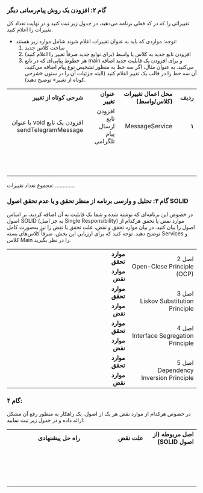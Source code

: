 ### گام ۲: افزودن یک روش پیام‌رسانی دیگر

تغییراتی را که در کد فعلی برنامه می‌دهید، در جدول زیر ثبت کنید و در نهایت تعداد کل تغییرات را اعلام کنید.
- توجه: مواردی که باید به عنوان تغییرات اعلام شوند شامل موارد زیر هستند:
   1. ساخت کلاس جدید
   2. افزودن تابع جدید به کلاس یا واسط (برای توابع جدید صرفاً تغییر را اعلام کنید)
   3. هر خطوط پیاپی‌ای که در تابع main و برای افزودن یک قابلیت جدید اضافه می‌کنید. به عنوان مثال، اگر سه خط به منظور تشخیص نوع پیام اضافه می‌کنید، آن سه خط را در قالب یک تغییر اعلام کنید (البته جزئیات آن را در ستون «شرحی کوتاه از تغییر» توضیح دهید).

<table dir='rtl'>
<tbody>
<tr>
<td width="64"><strong>ردیف</strong></td>
<td width="198"><strong>محل اعمال تغییرات (کلاس/واسط)</strong></td>
<td width="141"><strong>عنوان تغییر</strong></td>
<td width="292"><strong>شرحی کوتاه از تغییر</strong></td>
</tr>
<tr>
<td width="64"><strong>۱</strong></td>
<td width="198">MessageService</td>
<td width="141">افزودن تابع ارسال پیام تلگرامی</td>
<td width="292">افزودن یک تابع void با عنوان sendTelegramMessage</td>
</tr>
<tr>
<td width="64">&nbsp;</td>
<td width="198">&nbsp;</td>
<td width="141">&nbsp;</td>
<td width="292">&nbsp;</td>
</tr>
<tr>
<td width="64">&nbsp;</td>
<td width="198">&nbsp;</td>
<td width="141">&nbsp;</td>
<td width="292">&nbsp;</td>
</tr>
<tr>
<td width="64">&nbsp;</td>
<td width="198">&nbsp;</td>
<td width="141">&nbsp;</td>
<td width="292">&nbsp;</td>
</tr>
</tbody>
</table>

مجموع تعداد تغییرات: .............

### گام ۳: تحلیل و وارسی برنامه از منظر تحقق و یا عدم تحقق اصول SOLID

در خصوص این برنامه‌ای که نوشته شده و شما یک قابلیت به آن اضافه کردید، بر اساس اصول SOLID (به جز اصل Single Responsibility) موارد نقض یا تحقق هرکدام از اصول را بیان کنید. در بیان موارد تحقق و نقض، علت تحقق یا نقض را نیز به‌صورت کامل توضیح دهید. توجه کنید که برای ارزیابی این بخش، صرفاً کلاس‌های بسته Services و کلاس Main را در نظر بگیرید.

<table dir='rtl'>
<tbody>
<tr>
<td rowspan="2" width="240">اصل 2<br>Open-Close Principle (OCP)</td>
<td width="95"><strong>موارد تحقق</strong></td>
<td width="454">&nbsp;</td>
</tr>
<tr>
<td><strong>موارد نقض</strong></td>
<td>&nbsp;</td>
</tr>
<tr>
<td rowspan="2">اصل 3<br>Liskov Substitution Principle</td>
<td><strong>موارد تحقق</strong></td>
<td>&nbsp;</td>
</tr>
<tr>
<td><strong>موارد نقض</strong></td>
<td>&nbsp;</td>
</tr>
<tr>
<td rowspan="2">اصل 4<br>Interface Segregation Principle</td>
<td><strong>موارد تحقق</strong></td>
<td>&nbsp;</td>
</tr>
<tr>
<td><strong>موارد نقض</strong></td>
<td>&nbsp;</td>
</tr>
<tr>
<td rowspan="2">اصل 5<br>Dependency Inversion Principle</td>
<td><strong>موارد تحقق</strong></td>
<td>&nbsp;</td>
</tr>
<tr>
<td><strong>موارد نقض</strong></td>
<td>&nbsp;</td>
</tr>
</tbody>
</table>

### گام ۴:

در خصوص هرکدام از موارد نقض هر یک از اصول، یک راهکار به منظور رفع آن مشکل ارائه داده و در جدول زیر ثبت نمایید:

<table dir='rtl'>
<tbody>
<tr>
<td width="168"><strong>اصل مربوطه (از اصول SOLID)</strong></td>
<td width="246"><strong>علت نقض</strong></td>
<td width="284"><strong>راه حل پیشنهادی</strong></td>
</tr>
<tr>
<td width="168">&nbsp;</td>
<td width="246">&nbsp;</td>
<td width="284">&nbsp;</td>
</tr>
<tr>
<td width="168">&nbsp;</td>
<td width="246">&nbsp;</td>
<td width="284">&nbsp;</td>
</tr>
<tr>
<td width="168">&nbsp;</td>
<td width="246">&nbsp;</td>
<td width="284">&nbsp;</td>
</tr>
<tr>
<td width="168">&nbsp;</td>
<td width="246">&nbsp;</td>
<td width="284">&nbsp;</td>
</tr>
</tbody>
</table>
